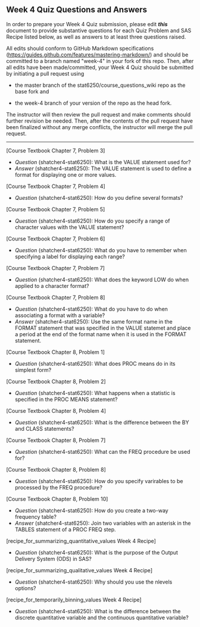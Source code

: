 ## Week 4 Quiz Questions and Answers

In order to prepare your Week 4 Quiz submission, please edit ***this*** document to provide substantive questions for each Quiz Problem and SAS Recipe listed below, as well as answers to at least three questions raised.

All edits should conform to GitHub Markdown specifications (https://guides.github.com/features/mastering-markdown/) and should be committed to a branch named "week-4" in your fork of this repo. Then, after all edits have been made/committed, your Week 4 Quiz should be submitted by initiating a pull request using

- the master branch of the stat6250/course_questions_wiki repo as the base fork and

- the week-4 branch of your version of the repo as the head fork.

The instructor will then review the pull request and make comments should further revision be needed. Then, after the contents of the pull request have been finalized without any merge conflicts, the instructor will merge the pull request.

********************************************************************************



[Course Textbook Chapter 7, Problem 3]
- *Question* (shatcher4-stat6250): What is the VALUE statement used for?
- *Answer* (shatcher4-stat6250): The VALUE statement is used to define a format for displaying one or more values.



[Course Textbook Chapter 7, Problem 4]
- *Question* (shatcher4-stat6250): How do you define several formats?



[Course Textbook Chapter 7, Problem 5]
- *Question* (shatcher4-stat6250): How do you specify a range of character values with the VALUE statement?



[Course Textbook Chapter 7, Problem 6]
- *Question* (shatcher4-stat6250): What do you have to remember when specifying a label for displaying each range?



[Course Textbook Chapter 7, Problem 7]
- *Question* (shatcher4-stat6250): What does the keyword LOW do when applied to a character format?



[Course Textbook Chapter 7, Problem 8]
- *Question* (shatcher4-stat6250): What do you have to do when associating a format with a variable?
- *Answer* (shatcher4-stat6250): Use the same format name in the FORMAT statement that was specified in the VALUE statemet and place a period at the end of the format name when it is used in the FORMAT statement.



[Course Textbook Chapter 8, Problem 1]
- *Question* (shatcher4-stat6250): What does PROC means do in its simplest form?



[Course Textbook Chapter 8, Problem 2]
- *Question* (shatcher4-stat6250): What happens when a statistic is specified in the PROC MEANS statement?



[Course Textbook Chapter 8, Problem 4]
- *Question* (shatcher4-stat6250): What is the difference between the BY and CLASS statements?



[Course Textbook Chapter 8, Problem 7]
- *Question* (shatcher4-stat6250): What can the FREQ procedure be used for?



[Course Textbook Chapter 8, Problem 8]
- *Question* (shatcher4-stat6250): How do you specify varirables to be processed by the FREQ procedure?



[Course Textbook Chapter 8, Problem 10]
- *Question* (shatcher4-stat6250): How do you create a two-way frequency table?
- *Answer* (shatcher4-stat6250): Join two variables with an asterisk in the TABLES statement of a PROC FREQ step.



[recipe_for_summarizing_quantitative_values Week 4 Recipe]
- *Question* (shatcher4-stat6250): What is the purpose of the Output Delivery System (ODS) in SAS?



[recipe_for_summarizing_qualitative_values Week 4 Recipe]
- *Question* (shatcher4-stat6250): Why should you use the nlevels options?



[recipe_for_temporarily_binning_values Week 4 Recipe]
- *Question* (shatcher4-stat6250): What is the difference between the discrete quantitative variable and the continuous quantitative variable?


